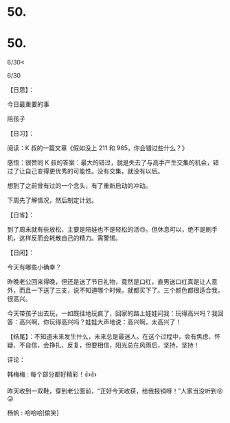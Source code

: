 # 50.

# 50.

6/30<

6/30

【日思】：

今日最重要的事

陪孩子

【日习】：

阅读：K 叔的一篇文章《假如没上 211 和 985，你会错过些什么？》

感悟：很赞同 K 叔的答案：最大的错过，就是失去了与高手产生交集的机会，错过了让自己变得更优秀的可能性。没有交集，就没有以后。

想到了之前曾有过的一个念头，有了重新启动的冲动。

下周先了解情况，然后制定计划。

【日省】：

到了周末就有些放松，主要是陪娃也不是轻松的活😢。但休息可以，绝不是刷手机，这样反而会耗散自己的精力。需警惕。

【日闲】：

今天有哪些小确幸？

昨晚老公回来得晚，但还是送了节日礼物，竟然是口红，直男送口红真是让人意外，而且一下送了三支，说不知道哪个时候，就都买下了。三个颜色都很适合我，很高兴。

今天带孩子出去玩，一如既往地玩疯了，回家的路上娃娃问我：玩得高兴吗？我回答：高兴啊，你玩得高兴吗？娃娃大声地说：高兴啊，太高兴了！

【结尾】：不知道未来发生什么，未来总是最迷人。在这个过程中，会有焦虑、怀疑、不自信，会挣扎、反复，但要相信，阳光总在风雨后，坚持，坚持！

评论：

韩梅梅 : 每个部分都好精彩！👍👍

昨天收到一双鞋，穿到老公面前，“正好今天收获，给我报销呀！”人家当没听到😜😜

杨帆 : 哈哈哈[偷笑]